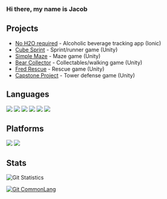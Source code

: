 ### Hi there, my name is Jacob

## Projects
* [No H2O required](https://github.com/Zark247/NoH20Required) - Alcoholic beverage tracking app (Ionic)
* [Cube Sprint](https://zark247.github.io/Cube-Sprint/) - Sprint/runner game (Unity)
* [Simple Maze](https://zark247.github.io/Simple-Maze/) - Maze game (Unity)
* [Bear Collector](https://zark247.itch.io/xplorer) - Collectables/walking game (Unity)
* [Fred Rescue](https://zark247.itch.io/fred-rescue) - Rescue game (Unity)
* [Capstone Project](https://zark247.itch.io/astrovibe-attackpod) - Tower defense game (Unity)

## Languages
[![](https://img.shields.io/badge/-C%23-239120?logo=c-sharp&style=for-the-badge)](https://dotnet.microsoft.com/learn/csharp) 
[![](https://img.shields.io/badge/c%2B%2B-%233696CF?style=for-the-badge&logo=c%2B%2B&logoColor=white)](https://www.cplusplus.com) 
[![](https://img.shields.io/badge/-Java-007396?logo=java&style=for-the-badge)](https://www.java.com) 
[![](https://img.shields.io/badge/javascript%20-%23323330.svg?style=for-the-badge&logo=javascript)](https://www.javascript.com) 
[![](https://img.shields.io/badge/typescript-%23007ACC.svg?style=for-the-badge&logo=typescript&logoColor=white)](https://www.typescriptlang.org) 
[![](https://img.shields.io/badge/html5%20-%23E34F26.svg?style=for-the-badge&logo=html5&logoColor=white)](https://www.w3schools.com) 
<!--[![](https://img.shields.io/badge/-Python-3776AB?logo=python&logoColor=white&style=for-the-badge)](https://www.python.org) -->
## Platforms
[![](https://img.shields.io/badge/-Unity-000000?logo=unity&style=for-the-badge)](https://unity.com)
[![](https://img.shields.io/badge/-Ionic-3880FF?logo=ionic&logoColor=white&style=for-the-badge)](https://ionicframework.com)

## Stats
![Git Statistics](https://github-readme-stats.vercel.app/api?username=Zark247&show_icons=true&theme=tokyonight&include_all_commits=true&count_private=true&hide_border=true)

[![Git CommonLang](https://github-readme-stats.vercel.app/api/top-langs/?username=Zark247&hide_border=true&layout=compact&theme=tokyonight)](https://github.com/anuraghazra/github-readme-stats)

<!--
**Zark247/Zark247** is a ✨ _special_ ✨ repository because its `README.md` (this file) appears on your GitHub profile.

Here are some ideas to get you started:

- 🔭 I’m currently working on ...
- 🌱 I’m currently learning ...
- 👯 I’m looking to collaborate on ...
- 🤔 I’m looking for help with ...
- 💬 Ask me about ...
- 📫 How to reach me: ...
- 😄 Pronouns: ...
- ⚡ Fun fact: ...
-->
